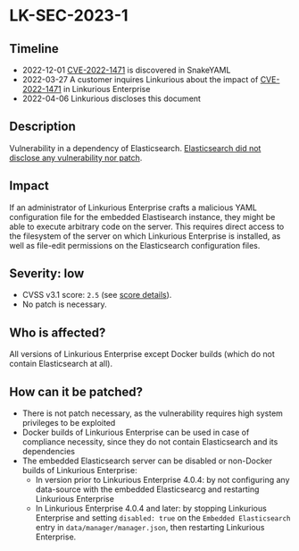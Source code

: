 # LK-SEC-2023-1

## Timeline
- 2022-12-01 [CVE-2022-1471][cve] is discovered in SnakeYAML
- 2022-03-27 A customer inquires Linkurious about the impact of [CVE-2022-1471][cve] in Linkurious Enterprise 
- 2022-04-06 Linkurious discloses this document

## Description
Vulnerability in a dependency of Elasticsearch.
[Elasticsearch did not disclose any vulnerability nor patch][disclosure].

## Impact
If an administrator of Linkurious Enterprise crafts a malicious YAML configuration file for the embedded Elastisearch instance,
they might be able to execute arbitrary code on the server.
This requires direct access to the filesystem of the server on which Linkurious Enterprise is installed, as well as file-edit
permissions on the Elasticsearch configuration files.

## Severity: low
- CVSS v3.1 score: `2.5` (see [score details][score]).
- No patch is necessary.

## Who is affected?
All versions of Linkurious Enterprise except Docker builds (which do not contain Elasticsearch at all).

## How can it be patched?
- There is not patch necessary, as the vulnerability requires high system privileges to be exploited
- Docker builds of Linkurious Enterprise can be used in case of compliance necessity, since they do not contain Elasticsearch and its dependencies
- The embedded Elasticsearch server can be disabled or non-Docker builds of Linkurious Enterprise:
  - In version prior to Linkurious Enterprise 4.0.4: by not configuring any data-source with the embedded Elasticsearcg and restarting Linkurious Enterprise
  - In Linkurious Enterprise 4.0.4 and later: by stopping Linkurious Enterprise and setting `disabled: true` on the `Embedded Elasticsearch` entry in `data/manager/manager.json`, then restarting Linkurious Enterprise.

[score]: https://nvd.nist.gov/vuln-metrics/cvss/v3-calculator?vector=AV:L/AC:H/PR:H/UI:R/S:U/C:N/I:N/A:H/E:U/RL:O/RC:C/CR:H/IR:M/AR:M/MAV:L/MAC:H/MPR:H/MUI:R/MS:U/MC:N/MI:N/MA:H&version=3.1
[changelog-30]: https://doc.linkurio.us/admin-manual/3.0/release-notes/
[cve]: https://nvd.nist.gov/vuln/detail/CVE-2022-1471
[disclosure]: https://discuss.elastic.co/t/snakeyaml-vulnerability-cve-2022-1471-on-latest-es-version/327854

